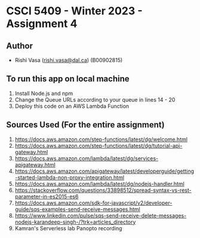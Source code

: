 # CSCI 5409 - Winter 2023 - Assignment 4

## Author

* Rishi Vasa (rishi.vasa@dal.ca) (B00902815)


## To run this app on local machine

1) Install Node.js and npm
2) Change the Queue URLs according to your queue in lines 14 - 20
2) Deploy this code on an AWS Lambda Function

## Sources Used (For the entire assignment)

1) https://docs.aws.amazon.com/step-functions/latest/dg/welcome.html
2) https://docs.aws.amazon.com/step-functions/latest/dg/tutorial-api-gateway.html
3) https://docs.aws.amazon.com/lambda/latest/dg/services-apigateway.html
4) https://docs.aws.amazon.com/apigateway/latest/developerguide/getting-started-lambda-non-proxy-integration.html
5) https://docs.aws.amazon.com/lambda/latest/dg/nodejs-handler.html
6) https://stackoverflow.com/questions/33898512/spread-syntax-vs-rest-parameter-in-es2015-es6
7) https://docs.aws.amazon.com/sdk-for-javascript/v2/developer-guide/sqs-examples-send-receive-messages.html
8) https://www.linkedin.com/pulse/sqs-send-receive-delete-messages-nodejs-karandeep-singh-/?trk=articles_directory
9) Kamran's Serverless lab Panopto recording